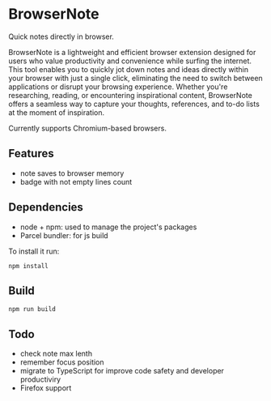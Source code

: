 # BrowserNote

Quick notes directly in browser.

BrowserNote is a lightweight and efficient browser extension designed for users who value productivity and convenience while surfing the internet. This tool enables you to quickly jot down notes and ideas directly within your browser with just a single click, eliminating the need to switch between applications or disrupt your browsing experience. Whether you're researching, reading, or encountering inspirational content, BrowserNote offers a seamless way to capture your thoughts, references, and to-do lists at the moment of inspiration.

Currently supports Chromium-based browsers.

## Features

* note saves to browser memory
* badge with not empty lines count

## Dependencies

* node + npm: used to manage the project's packages
* Parcel bundler: for js build

To install it run:
```
npm install
```

## Build

```
npm run build
```

## Todo

* check note max lenth
* remember focus position
* migrate to TypeScript for improve code safety and developer productiviry
* Firefox support
